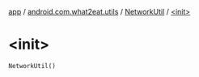 [app](../../index.md) / [android.com.what2eat.utils](../index.md) / [NetworkUtil](index.md) / [&lt;init&gt;](./-init-.md)

# &lt;init&gt;

`NetworkUtil()`